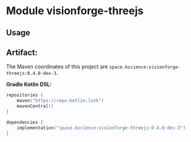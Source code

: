 # Module visionforge-threejs



## Usage

## Artifact:

The Maven coordinates of this project are `space.kscience:visionforge-threejs:0.4.0-dev-3`.

**Gradle Kotlin DSL:**
```kotlin
repositories {
    maven("https://repo.kotlin.link")
    mavenCentral()
}

dependencies {
    implementation("space.kscience:visionforge-threejs:0.4.0-dev-3")
}
```
